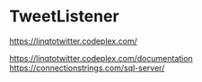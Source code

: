 TweetListener
=============
https://linqtotwitter.codeplex.com/


   https://linqtotwitter.codeplex.com/documentation
  https://connectionstrings.com/sql-server/
